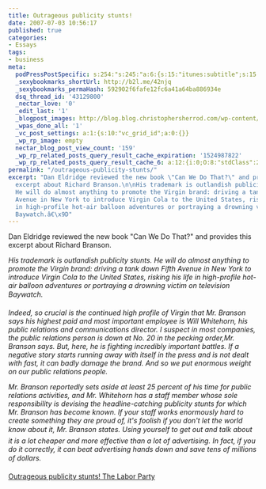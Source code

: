 ```yaml
---
title: Outrageous publicity stunts!
date: 2007-07-03 10:56:17
published: true
categories:
- Essays
tags:
- business
meta:
  podPressPostSpecific: s:254:"s:245:"a:6:{s:15:"itunes:subtitle";s:15:"##PostExcerpt##";s:14:"itunes:summary";s:15:"##PostExcerpt##";s:15:"itunes:keywords";s:17:"##WordPressCats##";s:13:"itunes:author";s:10:"##Global##";s:15:"itunes:explicit";s:2:"No";s:12:"itunes:block";s:2:"No";}";";
  _sexybookmarks_shortUrl: http://b2l.me/42njq
  _sexybookmarks_permaHash: 592902f6fafe12fc6a41a64ba886934e
  dsq_thread_id: '43129800'
  _nectar_love: '0'
  _edit_last: '1'
  _blogpost_images: http://blog.blog.christophersherrod.com/wp-content/uploads/images/video1.jpg
  _wpas_done_all: '1'
  _vc_post_settings: a:1:{s:10:"vc_grid_id";a:0:{}}
  _wp_rp_image: empty
  nectar_blog_post_view_count: '159'
  _wp_rp_related_posts_query_result_cache_expiration: '1524987822'
  _wp_rp_related_posts_query_result_cache_6: a:12:{i:0;O:8:"stdClass":2:{s:7:"post_id";s:4:"1052";s:5:"score";s:17:"67.50239245214175";}i:1;O:8:"stdClass":2:{s:7:"post_id";s:4:"1196";s:5:"score";s:17:"65.83474918078215";}i:2;O:8:"stdClass":2:{s:7:"post_id";s:3:"731";s:5:"score";s:17:"65.83474918078215";}i:3;O:8:"stdClass":2:{s:7:"post_id";s:4:"1244";s:5:"score";s:17:"64.04340629134714";}i:4;O:8:"stdClass":2:{s:7:"post_id";s:3:"380";s:5:"score";s:17:"52.67675244645447";}i:5;O:8:"stdClass":2:{s:7:"post_id";s:3:"359";s:5:"score";s:17:"49.10437559832073";}i:6;O:8:"stdClass":2:{s:7:"post_id";s:3:"321";s:5:"score";s:17:"49.10437559832073";}i:7;O:8:"stdClass":2:{s:7:"post_id";s:3:"727";s:5:"score";s:17:"48.89365456701905";}i:8;O:8:"stdClass":2:{s:7:"post_id";s:3:"318";s:5:"score";s:18:"48.529011453408785";}i:9;O:8:"stdClass":2:{s:7:"post_id";s:4:"1117";s:5:"score";s:18:"47.382827428014195";}i:10;O:8:"stdClass":2:{s:7:"post_id";s:3:"280";s:5:"score";s:16:"45.3625162931986";}i:11;O:8:"stdClass":2:{s:7:"post_id";s:4:"1309";s:5:"score";s:18:"43.923841267219586";}}
permalink: "/outrageous-publicity-stunts/"
excerpt: "Dan Eldridge reviewed the new book \"Can We Do That?\" and provides this
  excerpt about Richard Branson.\n\nHis trademark is outlandish publicity stunts.
  He will do almost anything to promote the Virgin brand: driving a tank down Fifth
  Avenue in New York to introduce Virgin Cola to the United States, risking his life
  in high-profile hot-air balloon adventures or portraying a drowning victim on television's
  Baywatch.â€\x9D"
---
```

<p>Dan Eldridge reviewed the new book "Can We Do That?" and provides this excerpt about Richard Branson.</p>
<p><em>His trademark is outlandish publicity stunts. He will do almost anything to promote the Virgin brand: driving a tank down Fifth Avenue in New York to introduce Virgin Cola to the United States, risking his life in high-profile hot-air balloon adventures or portraying a drowning victim on television Baywatch.</p>
<p>Indeed, so crucial is the continued high profile of Virgin that Mr. Branson says his highest paid and most important employee is Will Whitehorn, his public relations and communications director. I suspect in most companies, the public relations person is down at No. 20 in the pecking order,Mr. Branson says. But, here, he is fighting incredibly important battles. If a negative story starts running away with itself in the press and is not dealt with fast, it can badly damage the brand. And so we put enormous weight on our public relations people.</p>
<p>Mr. Branson reportedly sets aside at least 25 percent of his time for public relations activities, and Mr. Whitehorn has a staff member whose sole responsibility is devising the headline-catching publicity stunts for which Mr. Branson has become known. If your staff works enormously hard to create something they are proud of, it's foolish if you don't let the world know about it, Mr. Branson states. Using yourself to get out and talk about it is a lot cheaper and more effective than a lot of advertising. In fact, if you do it correctly, it can beat advertising hands down and save tens of millions of dollars.</em></p>
<p><a href="http://laborparty.wordpress.com/2007/07/02/outrageous-publicity-stunts/" rel="nofollow">Outrageous publicity stunts! The Labor Party</a></p>
